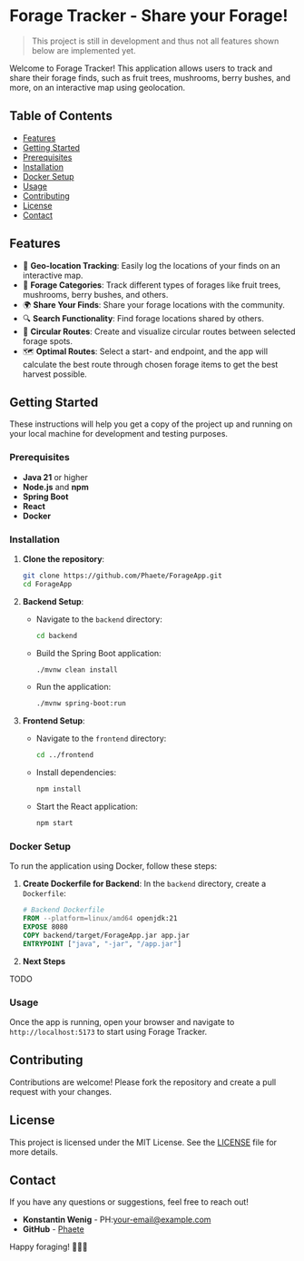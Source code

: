 # Forage Tracker - Share your Forage!

> This project is still in development and thus not all features shown below are implemented yet.

Welcome to Forage Tracker! This application allows users to track and share their forage finds, such as fruit trees, mushrooms, berry bushes, and more, on an interactive map using geolocation.

## Table of Contents
- [Features](#features)
- [Getting Started](#getting-started)
- [Prerequisites](#prerequisites)
- [Installation](#installation)
- [Docker Setup](#docker-setup)
- [Usage](#usage)
- [Contributing](#contributing)
- [License](#license)
- [Contact](#contact)

## Features
- 📍 **Geo-location Tracking**: Easily log the locations of your finds on an interactive map.
- 🍓 **Forage Categories**: Track different types of forages like fruit trees, mushrooms, berry bushes, and others.
- 🌍 **Share Your Finds**: Share your forage locations with the community.
- 🔍 **Search Functionality**: Find forage locations shared by others.
- 🔄 **Circular Routes**: Create and visualize circular routes between selected forage spots.
- 🗺️ **Optimal Routes**: Select a start- and endpoint, and the app will calculate the best route through chosen forage items to get the best harvest possible.


## Getting Started
These instructions will help you get a copy of the project up and running on your local machine for development and testing purposes.

### Prerequisites
- **Java 21** or higher
- **Node.js** and **npm**
- **Spring Boot**
- **React**
- **Docker**

### Installation
1. **Clone the repository**:
    ```sh
    git clone https://github.com/Phaete/ForageApp.git
    cd ForageApp
    ```

2. **Backend Setup**:
   
    - Navigate to the `backend` directory:
        ```sh
        cd backend
        ```
   
   - Build the Spring Boot application:
        ```sh
        ./mvnw clean install
        ```
   
   - Run the application:
        ```sh
        ./mvnw spring-boot:run
        ```

3. **Frontend Setup**:
   
   - Navigate to the `frontend` directory:
        ```sh
        cd ../frontend
        ```
   
   - Install dependencies:
        ```sh
        npm install
        ```
   
   - Start the React application:
        ```sh
        npm start
        ```

### Docker Setup
To run the application using Docker, follow these steps:

1. **Create Dockerfile for Backend**: In the `backend` directory, create a `Dockerfile`:
   
    ```dockerfile
    # Backend Dockerfile
    FROM --platform=linux/amd64 openjdk:21
    EXPOSE 8080
    COPY backend/target/ForageApp.jar app.jar
    ENTRYPOINT ["java", "-jar", "/app.jar"]
    ```
    
2. **Next Steps**
   
TODO

### Usage
Once the app is running, open your browser and navigate to `http://localhost:5173` to start using Forage Tracker.

## Contributing
Contributions are welcome! Please fork the repository and create a pull request with your changes.

## License
This project is licensed under the MIT License. See the [LICENSE](LICENSE) file for more details.

## Contact
If you have any questions or suggestions, feel free to reach out!

- **Konstantin Wenig** - PH:[your-email@example.com](mailto:your-email@example.com)
- **GitHub** - [Phaete](https://github.com/Phaete)

Happy foraging! 🍄🌲🍎
